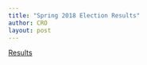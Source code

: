 ```yaml
---
title: "Spring 2018 Election Results"
author: CRO
layout: post
---
```


<a href="https://drive.google.com/file/d/1LGNRYSQxOT0554VFangv3JjPHOWJpkkA/view?usp=sharing">Results</a>